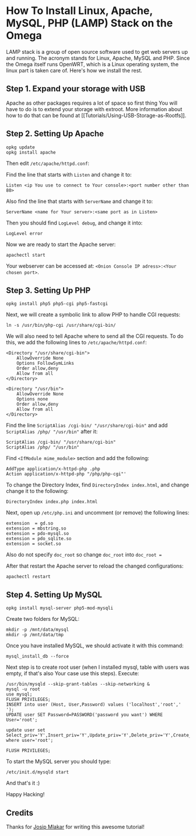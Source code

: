 # How To Install Linux, Apache, MySQL, PHP (LAMP) Stack on the Omega

LAMP stack is a group of open source software used to get web servers up and running. The acronym stands for Linux, Apache, MySQL and PHP. Since the Omega itself runs OpenWRT, which is a Linux operating system, the linux part is taken care of. Here's how we install the rest.

## Step 1. Expand your storage with USB

Apache as other packages requires a lot of space so first thing You will have to do is to extend your storage with extroot. More information about how to do that can be found at [[Tutorials/Using-USB-Storage-as-Rootfs]].

## Step 2. Setting Up Apache

```
opkg update
opkg install apache
```

Then edit `/etc/apache/httpd.conf`:

Find the line that starts with `Listen` and change it to:

```
Listen <ip You use to connect to Your console>:<port number other than 80>
```

Also find the line that starts with `ServerName` and change it to:

```
ServerName <name for Your server>:<same port as in Listen>
```

Then you should find `LogLevel debug`, and change it into:

```
LogLevel error
```

Now we are ready to start the Apache server:

```
apachectl start
```

Your webserver can be accessed at: `<Onion Console IP adress>:<Your chosen port>`.


## Step 3. Setting Up PHP

```
opkg install php5 php5-cgi php5-fastcgi
```

Next, we will create a symbolic link to allow PHP to handle CGI requests:

```
ln -s /usr/bin/php-cgi /usr/share/cgi-bin/
```

We will also need to tell Apache where to send all the CGI requests. To do this, we add the following lines to `/etc/apache/httpd.conf`:

```
<Directory "/usr/share/cgi-bin">
    AllowOverride None
    Options FollowSymLinks
    Order allow,deny
    Allow from all
</Directory>

<Directory "/usr/bin">
    AllowOverride None
    Options none
    Order allow,deny
    Allow from all
</Directory>
```

Find the line `ScriptAlias /cgi-bin/ "/usr/share/cgi-bin"` and add `ScriptAlias /php/ "/usr/bin"` after it:

```
ScriptAlias /cgi-bin/ "/usr/share/cgi-bin"
ScriptAlias /php/ "/usr/bin"
```

Find `<IfModule mime_module>` section and add the following:

```
AddType application/x-httpd-php .php
Action application/x-httpd-php "/php/php-cgi"'
```

To change the Directory Index, find `DirectoryIndex index.html`, and change change it to the following:

```
DirectoryIndex index.php index.html
```

Next, open up `/etc/php.ini` and uncomment (or remove) the following lines:

```
extension  = gd.so
extension = mbstring.so
extension = pdo-mysql.so
extension = pdo_sqlite.so
extension = socket.so
```

Also do not specify `doc_root` so change `doc_root` into `doc_root =`

After that restart the Apache server to reload the changed configurations:

```
apachectl restart
```

## Step 4. Setting Up MySQL

```
opkg install mysql-server php5-mod-mysqli
```

Create two folders for MySQL:

```
mkdir -p /mnt/data/mysql
mkdir -p /mnt/data/tmp
```

Once you have installed MySQL, we should activate it with this command:

```
mysql_install_db --force
```

Next step is to create root user (when I installed mysql, table with users was empty, if that's also Your case use this steps). Execute:

```
/usr/bin/mysqld --skip-grant-tables --skip-networking &
mysql -u root
use mysql;
FLUSH PRIVILEGES;
INSERT into user (Host, User,Password) values ('localhost','root',' ');
UPDATE user SET Password=PASSWORD('password you want') WHERE User='root';

update user set Select_priv='Y',Insert_priv='Y',Update_priv='Y',Delete_priv='Y',Create_priv='Y',Drop_priv='Y',Reload_priv='Y',Shutdown_priv='Y',Process_priv='Y',File_priv='Y',Grant_priv='Y',References_priv='Y',Index_priv='Y',Alter_priv='Y',Show_db_priv='Y',Super_priv='Y',Create_tmp_table_priv='Y',Lock_tables_priv='Y',Execute_priv='Y',Repl_slave_priv='Y',Repl_client_priv='Y',Create_view_priv='Y',Show_view_priv='Y',Create_routine_priv='Y',Alter_routine_priv='Y',Create_user_priv='Y' where user='root';

FLUSH PRIVILEGES;
```

To start the MySQL server you should type:

```
/etc/init.d/mysqld start
```

And that's it :)

Happy Hacking!

## Credits

Thanks for [Josip Mlakar](https://community.onion.io/user/josip-mlakar) for writing this awesome tutorial!

